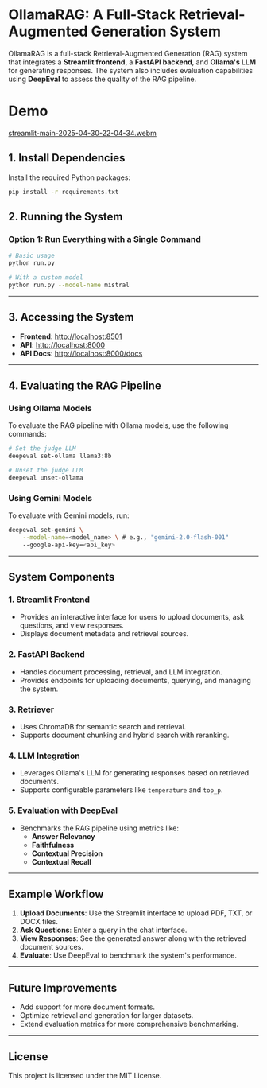 # OllamaRAG: A Full-Stack Retrieval-Augmented Generation System

OllamaRAG is a full-stack Retrieval-Augmented Generation (RAG) system that integrates a **Streamlit frontend**, a **FastAPI backend**, and **Ollama's LLM** for generating responses. The system also includes evaluation capabilities using **DeepEval** to assess the quality of the RAG pipeline.

# Demo
[streamlit-main-2025-04-30-22-04-34.webm](https://github.com/user-attachments/assets/cae75225-61fe-4164-9a57-53038a2398ac)

## 1. Install Dependencies

Install the required Python packages:

```bash
pip install -r requirements.txt
```

## 2. Running the System

### Option 1: Run Everything with a Single Command

```bash
# Basic usage
python run.py

# With a custom model
python run.py --model-name mistral
```
---

## 3. Accessing the System

- **Frontend**: [http://localhost:8501](http://localhost:8501)
- **API**: [http://localhost:8000](http://localhost:8000)
- **API Docs**: [http://localhost:8000/docs](http://localhost:8000/docs)

---

## 4. Evaluating the RAG Pipeline

### Using Ollama Models

To evaluate the RAG pipeline with Ollama models, use the following commands:

```bash
# Set the judge LLM
deepeval set-ollama llama3:8b

# Unset the judge LLM
deepeval unset-ollama
```

### Using Gemini Models

To evaluate with Gemini models, run:

```bash
deepeval set-gemini \
    --model-name=<model_name> \ # e.g., "gemini-2.0-flash-001"
    --google-api-key=<api_key>
```

---

## System Components

### 1. **Streamlit Frontend**
   - Provides an interactive interface for users to upload documents, ask questions, and view responses.
   - Displays document metadata and retrieval sources.

### 2. **FastAPI Backend**
   - Handles document processing, retrieval, and LLM integration.
   - Provides endpoints for uploading documents, querying, and managing the system.

### 3. **Retriever**
   - Uses ChromaDB for semantic search and retrieval.
   - Supports document chunking and hybrid search with reranking.

### 4. **LLM Integration**
   - Leverages Ollama's LLM for generating responses based on retrieved documents.
   - Supports configurable parameters like `temperature` and `top_p`.

### 5. **Evaluation with DeepEval**
   - Benchmarks the RAG pipeline using metrics like:
     - **Answer Relevancy**
     - **Faithfulness**
     - **Contextual Precision**
     - **Contextual Recall**

---

## Example Workflow

1. **Upload Documents**: Use the Streamlit interface to upload PDF, TXT, or DOCX files.
2. **Ask Questions**: Enter a query in the chat interface.
3. **View Responses**: See the generated answer along with the retrieved document sources.
4. **Evaluate**: Use DeepEval to benchmark the system's performance.

---

## Future Improvements

- Add support for more document formats.
- Optimize retrieval and generation for larger datasets.
- Extend evaluation metrics for more comprehensive benchmarking.

---

## License

This project is licensed under the MIT License.

